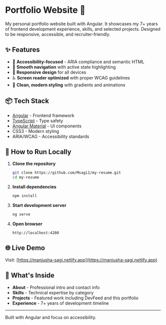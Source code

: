 # Portfolio Website 💼

My personal portfolio website built with Angular. It showcases my 7+ years of frontend development experience, skills, and selected projects. Designed to be responsive, accessible, and recruiter-friendly.

## ✨ Features

- 🎯 **Accessibility-focused** - ARIA compliance and semantic HTML
- 🧭 **Smooth navigation** with active state highlighting  
- 📱 **Responsive design** for all devices
- ♿ **Screen reader optimized** with proper WCAG guidelines
- 🎨 **Clean, modern styling** with gradients and animations

## 📦 Tech Stack

- [Angular](https://angular.io/) - Frontend framework
- [TypeScript](https://www.typescriptlang.org/) - Type safety
- [Angular Material](https://material.angular.io/) - UI components  
- CSS3 - Modern styling
- ARIA/WCAG - Accessibility standards

## 🧪 How to Run Locally

1. **Clone the repository**
   ```bash
   git clone https://github.com/Msagi1/my-resume.git
   cd my-resume
   ```

2. **Install dependencies**
   ```bash
   npm install
   ```

3. **Start development server**
   ```bash
   ng serve
   ```

4. **Open browser**
   ```
   http://localhost:4200
   ```

## 🌐 Live Demo

Visit: [https://manjusha-sagi.netlify.app](https://manjusha-sagi.netlify.app)

## 📄 What's Inside

- **About** - Professional intro and contact info
- **Skills** - Technical expertise by category  
- **Projects** - Featured work including DevFeed and this portfolio
- **Experience** - 7+ years of development timeline

---

Built with Angular and focus on accessibility.

